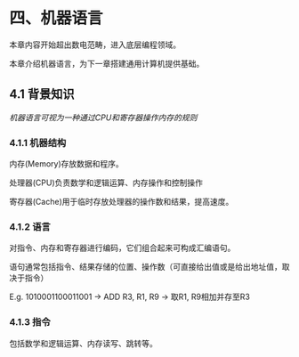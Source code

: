 # 四、机器语言

本章内容开始超出数电范畴，进入底层编程领域。

本章介绍机器语言，为下一章搭建通用计算机提供基础。

## 4.1 背景知识

*机器语言可视为一种通过CPU和寄存器操作内存的规则*

### 4.1.1 机器结构

内存(Memory)存放数据和程序。

处理器(CPU)负责数学和逻辑运算、内存操作和控制操作

寄存器(Cache)用于临时存放处理器的操作数和结果，提高速度。


### 4.1.2 语言

对指令、内存和寄存器进行编码，它们组合起来可构成汇编语句。

语句通常包括指令、结果存储的位置、操作数（可直接给出值或是给出地址值，取决于指令）

E.g. 1010001100011001 → ADD R3, R1, R9 → 取R1, R9相加并存至R3


### 4.1.3 指令

包括数学和逻辑运算、内存读写、跳转等。